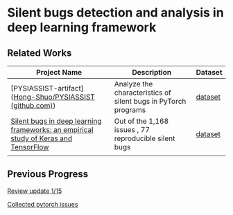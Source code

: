 # Silent bugs detection and analysis in deep learning framework



## Related Works

| Project Name                                                 | Description                                                  | Dataset                                                      |
| ------------------------------------------------------------ | ------------------------------------------------------------ | ------------------------------------------------------------ |
| [PYSIASSIST-artifact]([Hong-Shuo/PYSIASSIST (github.com)](https://github.com/Hong-Shuo/PYSIASSIST)) | Analyze the characteristics of silent bugs in PyTorch programs | [dataset](https://github.com/Hong-Shuo/PYSIASSIST/blob/main/dataset/dataset.xlsx) |
| [Silent bugs in deep learning frameworks: an empirical study of Keras and TensorFlow](https://link.springer.com/article/10.1007/s10664-023-10389-6) | Out of the 1,168 issues , 77 reproducible silent bugs        | [dataset](https://github.com/amin-nikanjam/SilentBugsInTensorFlowKeras) |
|                                                              |                                                              |                                                              |



## Previous Progress

[Review update 1/15](https://github.com/ziming-zh/Pytorch-sys-review/blob/main/Broad-review.md#related-works--studies)

[Collected pytorch issues](https://github.com/ziming-zh/Pytorch-sys-review/blob/main/Broad-review.md#issues-on-pytorch-gh-repo)